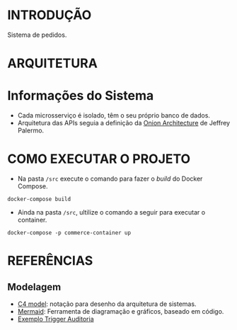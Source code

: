 # INTRODUÇÃO

Sistema de pedidos.

# ARQUITETURA

# Informações do Sistema

- Cada microsserviço é isolado, têm o seu próprio banco de dados.
- Arquitetura das APIs seguia a definição da [Onion Architecture](https://jeffreypalermo.com/2008/07/the-onion-architecture-part-1/) de Jeffrey Palermo. 

# COMO EXECUTAR O PROJETO

- Na pasta `/src` execute o comando para fazer o *build* do Docker Compose.

```shell
docker-compose build
```

- Ainda na pasta `/src`, ultilize o comando a seguir para executar o container.

```shell
docker-compose -p commerce-container up
```


# REFERÊNCIAS

## Modelagem

- [C4 model](https://c4model.com/): notação para desenho da arquitetura de sistemas.
- [Mermaid](https://mermaid.live/): Ferramenta de diagramação e gráficos, baseado em código.
- [Exemplo Trigger Auditoria](https://www.mysqltutorial.org/mysql-triggers/mysql-after-update-trigger/)